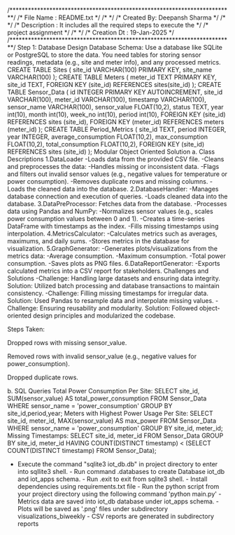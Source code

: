 /\*\*\*\*\*\*\*\*\*\*\*\*\*\*\*\*\*\*\*\*\*\*\*\*\*\*\*\*\*\*\*\*\*\*\*\*\*\*\*\*\*\*\*\*\*\*\*\*\*\*\*\*\*\*\*\*\*\*\*\*\*\*\*\*\*\*\*\*\*\*\*\*\*/
/\* File Name : README.txt \*/ /\* \*/ /\* Created By: Deepansh Sharma
\*/ /\* \*/ /\* Description : It includes all the required steps to
execute the \*/ /\* project assignment \*/ /\* \*/ /\* Creation Dt :
19-Jan-2025 \*/
/\*\*\*\*\*\*\*\*\*\*\*\*\*\*\*\*\*\*\*\*\*\*\*\*\*\*\*\*\*\*\*\*\*\*\*\*\*\*\*\*\*\*\*\*\*\*\*\*\*\*\*\*\*\*\*\*\*\*\*\*\*\*\*\*\*\*\*\*\*\*\*\*\*/
Step 1: Database Design Database Schema: Use a database like SQLite or
PostgreSQL to store the data. You need tables for storing sensor
readings, metadata (e.g., site and meter info), and any processed
metrics. CREATE TABLE Sites ( site_id VARCHAR(100) PRIMARY KEY,
site_name VARCHAR(100) ); CREATE TABLE Meters ( meter_id TEXT PRIMARY
KEY, site_id TEXT, FOREIGN KEY (site_id) REFERENCES sites(site_id) );
CREATE TABLE Sensor_Data ( id INTEGER PRIMARY KEY AUTOINCREMENT, site_id
VARCHAR(100), meter_id VARCHAR(100), timestamp VARCHAR(100), sensor_name
VARCHAR(100), sensor_value FLOAT(10,2), status TEXT, year int(10), month
int(10), week_no int(10), period int(10), FOREIGN KEY (site_id)
REFERENCES sites (site_id), FOREIGN KEY (meter_id) REFERENCES meters
(meter_id) ); CREATE TABLE Period_Metrics ( site_id TEXT, period
INTEGER, year INTEGER, average_consumption FLOAT(10,2), max_consumption
FLOAT(10,2), total_consumption FLOAT(10,2), FOREIGN KEY (site_id)
REFERENCES sites (site_id) ); Modular Object Oriented Solution a. Class
Descriptions 1.DataLoader -Loads data from the provided CSV file.
-Cleans and preprocesses the data: -Handles missing or inconsistent
data. -Flags and filters out invalid sensor values (e.g., negative
values for temperature or power consumption). -Removes duplicate rows
and missing columns. -Loads the cleaned data into the database.
2.DatabaseHandler: -Manages database connection and execution of
queries. -Loads cleaned data into the database. 3.DataPreProcessor:
Fetches data from the database. -Processes data using Pandas and NumPy:
-Normalizes sensor values (e.g., scales power consumption values between
0 and 1). -Creates a time-series DataFrame with timestamps as the index.
-Fills missing timestamps using interpolation. 4.MetricsCalculator:
-Calculates metrics such as averages, maximums, and daily sums. -Stores
metrics in the database for visualization. 5.GraphGenerator: -Generates
plots/visualizations from the metrics data: -Average consumption.
-Maximum consumption. -Total power consumption. -Saves plots as PNG
files. 6.DataReportGenerator: -Exports calculated metrics into a CSV
report for stakeholders. Challenges and Solutions -Challenge: Handling
large datasets and ensuring data integrity. Solution: Utilized batch
processing and database transactions to maintain consistency.
-Challenge: Filling missing timestamps for irregular data. Solution:
Used Pandas to resample data and interpolate missing values. -Challenge:
Ensuring reusability and modularity. Solution: Followed object-oriented
design principles and modularized the codebase.

Steps Taken:

Dropped rows with missing sensor_value.

Removed rows with invalid sensor_value (e.g., negative values for
power_consumption).

Dropped duplicate rows.

b. SQL Queries Total Power Consumption Per Site: SELECT site_id,
SUM(sensor_value) AS total_power_consumption FROM Sensor_Data WHERE
sensor_name = \'power_consumption\' GROUP BY site_id,period,year; Meters
with Highest Power Usage Per Site: SELECT site_id, meter_id,
MAX(sensor_value) AS max_power FROM Sensor_Data WHERE sensor_name =
\'power_consumption\' GROUP BY site_id, meter_id; Missing Timestamps:
SELECT site_id, meter_id FROM Sensor_Data GROUP BY site_id, meter_id
HAVING COUNT(DISTINCT timestamp) \< (SELECT COUNT(DISTINCT timestamp)
FROM Sensor_Data);

 - Execute the command \"sqlite3 iot_db.db\" in project directory to
enter into sqllite3 shell.  - Run command .databases to create Database
iot_db and iot_apps schema.  - Run .exit to exit from sqlite3 shell.  -
Install dependencies using requirements.txt file  - Run the python
script from your project directory using the following command \'python
main.py\'  - Metrics data are saved into iot_db database under iot_apps
schema.  - Plots will be saved as \'.png\' files under subdirectory
visualizations_biweekly  - CSV reports are generated in subdirectory
reports
